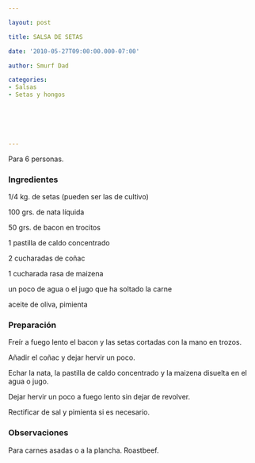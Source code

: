 ```yaml
---

layout: post

title: SALSA DE SETAS

date: '2010-05-27T09:00:00.000-07:00'

author: Smurf Dad

categories:
- Salsas
- Setas y hongos






---
```


Para 6 personas.

<h3>Ingredientes</h3>

1/4 kg. de setas (pueden ser las de cultivo)

100 grs. de nata líquida

50 grs. de bacon en trocitos

1 pastilla de caldo concentrado

2 cucharadas de coñac

1 cucharada rasa de maizena

un poco de agua o el jugo que ha soltado la carne

aceite de oliva, pimienta

<h3>Preparación</h3>

Freír a fuego lento el bacon y las setas cortadas con la mano en trozos.

Añadir el coñac y dejar hervir un poco.

Echar la nata, la pastilla de caldo concentrado y la maizena disuelta en el agua o jugo.

Dejar hervir un poco a fuego lento sin dejar de revolver.

Rectificar de sal y pimienta si es necesario.

<h3>Observaciones</h3>

Para carnes asadas o a la plancha. Roastbeef.

